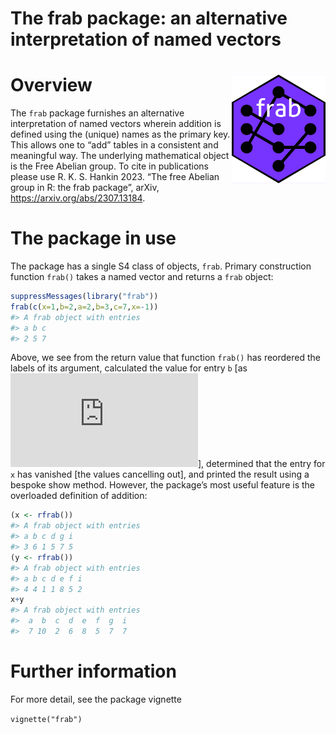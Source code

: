 The frab package: an alternative interpretation of named vectors
================

<!-- README.md is generated from README.Rmd. Please edit that file -->

# <img src="man/figures/frab.png" width = "150" align="right" />

# Overview

The `frab` package furnishes an alternative interpretation of named
vectors wherein addition is defined using the (unique) names as the
primary key. This allows one to “add” tables in a consistent and
meaningful way. The underlying mathematical object is the Free Abelian
group. To cite in publications please use R. K. S. Hankin 2023. “The
free Abelian group in R: the frab package”, arXiv,
<https://arxiv.org/abs/2307.13184>.

# The package in use

The package has a single S4 class of objects, `frab`. Primary
construction function `frab()` takes a named vector and returns a `frab`
object:

``` r
suppressMessages(library("frab"))
frab(c(x=1,b=2,a=2,b=3,c=7,x=-1))
#> A frab object with entries
#> a b c 
#> 2 5 7
```

Above, we see from the return value that function `frab()` has reordered
the labels of its argument, calculated the value for entry `b` \[as
![2+3=5](https://latex.codecogs.com/png.latex?2%2B3%3D5 "2+3=5")\],
determined that the entry for `x` has vanished \[the values cancelling
out\], and printed the result using a bespoke show method. However, the
package’s most useful feature is the overloaded definition of addition:

``` r
(x <- rfrab())
#> A frab object with entries
#> a b c d g i 
#> 3 6 1 5 7 5
(y <- rfrab())
#> A frab object with entries
#> a b c d e f i 
#> 4 4 1 1 8 5 2
x+y
#> A frab object with entries
#>  a  b  c  d  e  f  g  i 
#>  7 10  2  6  8  5  7  7
```

# Further information

For more detail, see the package vignette

`vignette("frab")`
